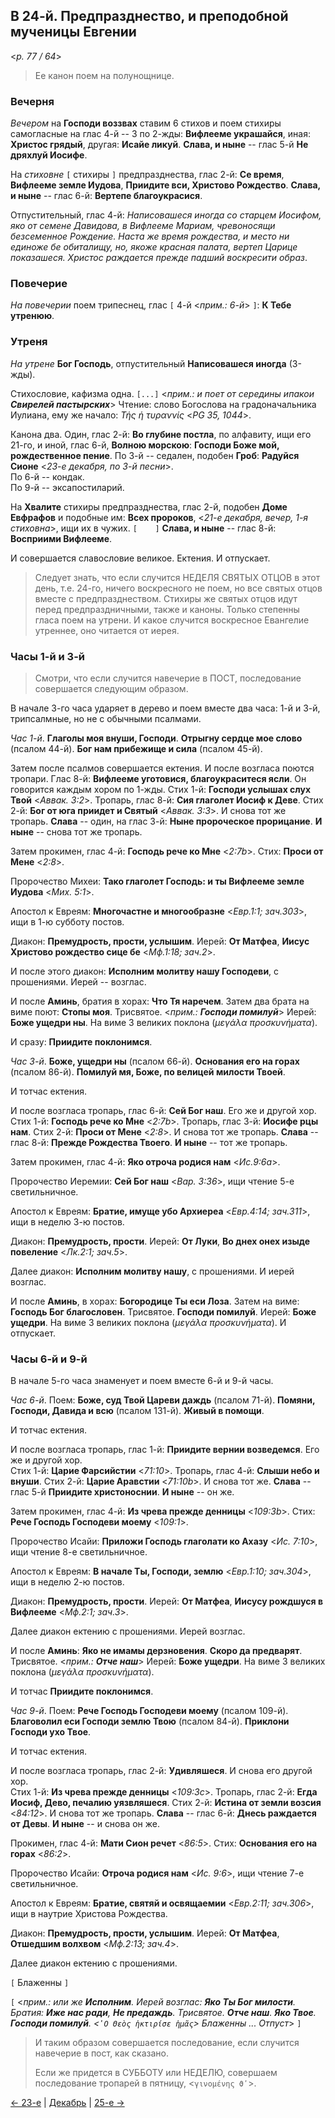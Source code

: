 ## В 24-й. Предпразднество, и преподобной мученицы Евгении

<*p. 77 / 64*>
 
> Ее канон поем на полунощнице. 

### Вечерня

*Вечером* на **Господи воззвах** ставим 6 стихов и поем стихиры самогласные на глас 4-й -- 3 по 2-жды: 
**Вифлееме украшайся**, 
иная: **Христос грядый**, 
другая: **Исайе ликуй**. 
**Слава, и ныне** -- глас 5-й **Не дряхлуй Иосифе**.

На *стиховне* `[` стихиры `]` предпразднества, глас 2-й: 
**Се время**, 
**Вифлееме земле Иудова**, 
**Приидите вси, Христово Рождество**. 
**Слава, и ныне** -- глас 6-й: **Вертепе благоукрасися**. 

Отпустительный, глас 4-й: *Написовашеся иногда со старцем Иосифом, яко от семене Давидова, 
в Вифлееме Мариам, чревоносящи безсеменное Рождение. Наста же время рождества, и место ни единоже 
бе обиталищу, но, якоже красная палата, вертеп Царице показашеся. Христос раждается 
прежде падший воскресити образ*.
 
### Повечерие

*На повечерии* поем трипеснец, глас `[` 4-й <*прим.: 6-й*> `]`: **К Тебе утренюю**. 

### Утреня

*На утрене* **Бог Господь**, отпустительный **Написовашеся иногда** (3-жды). 

Стихословие, кафизма одна. `[...]` <*прим.: и поет от середины ипакои **Свирелей пастырских***>
Чтение: слово Богослова на градоначальника Иулиана, ему же начало: *Τής ἡ τυραννίς* <*PG 35, 1044*>.  

Канона два. 
Один, глас 2-й: **Во глубине постла**, по алфавиту, ищи его 21-го, 
и иной, глас 6-й, **Волною морскою**: **Господи Боже мой, рождественное пение**. 
По 3-й -- седален, подобен **Гроб**: **Радуйся Сионе** <*23-е декабря, по 3-й песни*>.  
По 6-й -- кондак.  
По 9-й -- эксапостиларий. 

На **Хвалите** стихиры предпразднества, глас 2-й, подобен **Доме Евфрафов** и подобные им: 
**Всех пророков**,  <*21-е декабря, вечер, 1-я стиховна*>, ищи их в чужих. `[    ]` 
**Слава, и ныне** -- глас 8-й: **Восприими Вифлееме**.

И совершается славословие великое. Ектения. И отпускает. 

> Следует знать, что если случится НЕДЕЛЯ СВЯТЫХ ОТЦОВ в этот день, т.е. 24-го, ничего воскресного 
не поем, но все святых отцов вместе с предпразднеством. Стихиры же святых отцов идут перед 
предпраздничными, также и каноны. 
> Только степенны гласа поем на утрени. И какое случится воскресное Евангелие утреннее, 
> оно читается от иерея.

### Часы 1-й и 3-й

> Смотри, что если случится навечерие в ПОСТ, последование совершается следующим образом.

В начале 3-го часа ударяет в дерево и поем вместе два часа: 1-й и 3-й, трипсалмные, 
но не с обычными псалмами.

*Час 1-й*. **Глаголы моя внуши, Господи**. 
**Отрыгну сердце мое слово** (псалом 44-й). 
**Бог нам прибежище и сила** (псалом 45-й). 

Затем после псалмов совершается ектения. И после возгласа поются тропари. 
Глас 8-й: **Вифлееме уготовися, благоукраситеся ясли**. Он говорится каждым хором по 1-жды. 
Стих 1-й: **Господи услышах слух Твой** <*Аввак. 3:2*>. 
Тропарь, глас 8-й: **Сия глаголет Иосиф к Деве**. 
Стих 2-й: **Бог от юга приидет и Святый** <*Аввак. 3:3*>. 
И снова тот же тропарь. 
**Слава** -- один, на глас 3-й: **Ныне пророческое прорицание**. 
**И ныне** -- снова тот же тропарь. 

Затем прокимен, глас 4-й: **Господь рече ко Мне** <*2:7b*>. 
Стих: **Проси от Мене** <*2:8*>.

Пророчество Михеи: **Тако глаголет Господь: и ты Вифлееме земле Иудова** <*Мих. 5:1*>. 

Апостол к Евреям: **Многочастне и многообразне** <*Евр.1:1; зач.303*>, 
ищи в 1-ю субботу постов. 

Диакон: **Премудрость, прости, услышим**. 
Иерей: **От Матфеа**, **Иисус Христово рождество сице бе** <*Мф.1:18; зач.2*>.

И после этого диакон: **Исполним молитву нашу Господеви**, с прошениями. Иерей -- возглас. 
 
И после **Аминь**, братия в хорах: **Что Тя наречем**. 
Затем два брата на виме поют: **Стопы моя**. 
Трисвятое. <*прим.: **Господи помилуй***> Иерей: **Боже ущедри ны**. 
На виме 3 великих поклона (*μεγάλα προσκυνήματα*). 

И сразу: **Приидите поклонимся**. 

*Час 3-й*. **Боже, ущедри ны** (псалом 66-й). 
**Основания eго на горах** (псалом 86-й). 
**Помилуй мя, Боже, по велицей милости Твоей**. 

И тотчас ектения. 

И после возгласа тропарь, глас 6-й: **Сей Бог наш**. 
Его же и другой хор.  
Стих 1-й: **Господь рече ко Мне** <*2:7b*>. 
Тропарь, глас 3-й: **Иосифе рцы нам**. 
Стих 2-й: **Проси от Мене** <*2:8*>. 
И снова тот же тропарь. 
**Слава** -- глас 8-й: **Прежде Рождества Твоего**. 
**И ныне** -- тот же тропарь. 

Затем прокимен, глас 4-й: **Яко отроча родися нам** <*Ис.9:6a*>. 

Пророчество Иеремии: **Сей Бог наш** <*Вар. 3:36*>, ищи чтение 5-е светильничное. 

Апостол к Евреям: **Братие, имуще убо Архиереа** <*Евр.4:14; зач.311*>, ищи в неделю 3-ю постов. 

Диакон: **Премудрость, прости**. 
Иерей: **От Луки**, **Во днех онех изыде повеление** <*Лк.2:1; зач.5*>.

Далее диакон: **Исполним молитву нашу**, с прошениями. И иерей возглас. 

И после **Аминь**, в хорах: **Богородице Ты еси Лоза**. 
Затем на виме: **Господь Бог благословен**. 
Трисвятое. **Господи помилуй**. Иерей: **Боже ущедри**. 
На виме 3 великих поклона (*μεγάλα προσκυνήματα*). И отпускает. 

### Часы 6-й и 9-й

В начале 5-го часа знаменует и поем вместе 6-й и 9-й часы.

*Час 6-й*. Поем: **Боже, суд Твой Цареви даждь** (псалом 71-й). 
**Помяни, Господи, Давида и всю** (псалом 131-й). 
**Живый в помощи**. 

И тотчас ектения. 

И после возгласа тропарь, глас 1-й: **Приидите вернии возведемся**. 
Его же и другой хор.  
Стих 1-й: **Царие Фарсийстии** <*71:10*>. 
Тропарь, глас 4-й: **Слыши небо и внуши**. 
Стих 2-й: **Царие Аравстии** <*71:10b*>. 
И снова тот же. 
**Слава** -- глас 5-й **Приидите христоноснии**. 
**И ныне** -- он же. 

Затем прокимен, глас 4-й: **Из чрева прежде денницы** <*109:3b*>. 
Стих: **Рече Господь Господеви моему** <*109:1*>. 

Пророчество Исайи: **Приложи Господь глаголати ко Ахазу** <*Ис. 7:10*>, ищи чтение 8-е светильничное. 

Апостол к Евреям: **В начале Ты, Господи, землю** <*Евр.1:10; зач.304*>, ищи в неделю 2-ю постов. 

Диакон: **Премудрость, прости**. 
Иерей: **От Матфеа**, **Иисусу рождшуся в Вифлееме** <*Мф.2:1; зач.3*>.

Далее диакон ектению с прошениями. Иерей возглас. 

И после **Аминь**: **Яко не имамы дерзновения**. 
**Скоро да предварят**. Трисвятое. <*прим.: **Отче наш***> 
Иерей: **Боже ущедри**. На виме 3 великих поклона (*μεγάλα προσκυνήματα*). 

И тотчас **Приидите поклонимся**. 

*Час 9-й*. Поем: **Рече Господь Господеви моему** (псалом 109-й). 
**Благоволил еси Господи землю Твою** (псалом 84-й). 
**Приклони Господи ухо Твое**. 

И тотчас ектения. 

И после возгласа тропарь, глас 2-й: **Удивляшеся**. 
И снова его другой хор.  
Стих 1-й: **Из чрева прежде денницы** <*109:3с*>. 
Тропарь, глас 2-й: **Егда Иосиф, Дево, печалию уязвляшеся**. 
Стих 2-й: **Истина от земли возсия** <*84:12*>. 
И снова тот же тропарь. 
**Слава** -- глас 6-й: **Днесь раждается от Девы**. 
**И ныне** -- и снова он же. 

Прокимен, глас 4-й: **Мати Сион речет** <*86:5*>. 
Стих: **Основания eго на горах** <*86:2*>. 

Пророчество Исайи: **Отроча родися нам** <*Ис. 9:6*>, ищи чтение 7-е светильничное. 

Апостол к Евреям: **Братие, святяй и освящаемии** <*Евр.2:11; зач.306*>, 
ищи в наутрие Христова Рождества. 

Диакон: **Премудрость, прости, услышим**. 
Иерей: **От Матфеа**, **Отшедшим волхвом** <*Мф.2:13; зач.4*>.

Далее диакон ектению с прошениями.  

`[` Блаженны `]`

`[` <*прим.: или же **Исполним**. Иерей возглас: **Яко Ты Бог милости**. Братия: **Иже нас ради**, 
**Не предаждь**. Трисвятое. **Отче наш**. **Яко Твое**. **Господи помилуй**. 
<`̔Ο Θεὸς ἠκτιρίσε ἡμᾶς`> Блаженны ... Отпуст*> `]`

> И таким образом совершается последование, если случится навечерие в пост, как сказано. 
>
> Если же придется в СУББОТУ или НЕДЕЛЮ, совершаем последование тропарей в пятницу, <`γινομένης ϑʹ`>. 

[← 23-е](12_23_MES.ru.md) | [Декабрь](README.md#24-й) | [25-е →](12_25_MES.ru.md)